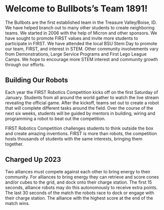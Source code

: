 # Welcome to Bullbots’s Team 1891!
The Bullbots are the first established team in the Treasure Valley/Boise, ID. We have helped branch out to many other students to create neighboring teams. We started in 2006 with the help of Micron and other sponsors. We have sought to promote FIRST values and invite more students to participate in FIRST. We have attended the local BSU Stem Day to promote our team, FIRST, and interest in STEM. Other community involvements vary from Demonstrations, Large Service Programs and First Lego League Camps. We hope to encourage more STEM interest and community growth through our efforts.

## Building Our Robots
Each year the FIRST Robotics Competition kicks off on the first Saturday of January. Students from all around the world gather to watch the live stream revealing the official game. After the kickoff, teams set out to create a robot that will complete different tasks around the field. Over the course of the next six weeks, students will be guided by mentors in building, wiring and programming a robot to beat out the competition.

FIRST Robotics Competition challenges students to think outside the box and create amazing inventions. FIRST is more than robots, the competition hosts thousands of students with the same interests, bringing them together.

## Charged Up 2023
Two alliances must compete against each other to bring energy to their community. For alliances to bring energy they can retrieve and score cones and/or cubes to the grid, and dock onto their charge station. The first 15 seconds, alliance robots may do this autonomously to receive extra points. The last 30 seconds of the match the robots race to dock or engage with their charge station. The alliance with the highest score at the end of the match wins.